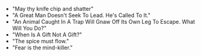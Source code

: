 - "May thy knife chip and shatter" 
- "A Great Man Doesn't Seek To Lead. He's Called To It." 
- "An Animal Caught In A Trap Will Gnaw Off Its Own Leg To Escape. What Will You Do?" 
- "When Is A Gift Not A Gift?"
- "The spice must flow."
- "Fear is the mind-killer."
